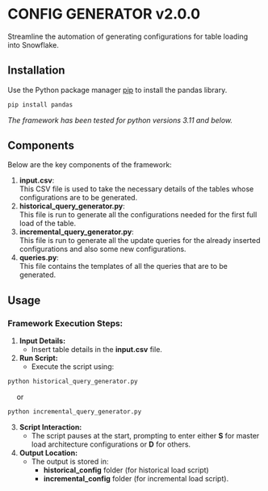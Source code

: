 # CONFIG GENERATOR v2.0.0

Streamline the automation of generating configurations for table loading into Snowflake.


## Installation
Use the Python package manager [pip](https://pip.pypa.io/en/stable/) to install the pandas library.
```bash
pip install pandas
```
_The framework has been tested for python versions 3.11 and below._
## Components
Below are the key components of the framework:
1. **input.csv**:<br>
   This CSV file is used to take the necessary details of the tables whose configurations are to be generated.<br>
2. **historical_query_generator.py**:<br>
   This file is run to generate all the configurations needed for the first full load of the table.<br>
3. **incremental_query_generator.py**:<br>
   This file is run to generate all the update queries for the already inserted configurations and also some new configurations.<br>
4. **queries.py**:<br>
   This file contains the templates of all the queries that are to be generated.
   
## Usage
### Framework Execution Steps:
1. **Input Details:**
   - Insert table details in the **input.csv** file.
2. **Run Script:**
   - Execute the script using:
```bash
python historical_query_generator.py
```
&emsp; or
```bash
python incremental_query_generator.py
```
3. **Script Interaction:**
   - The script pauses at the start, prompting to enter either **S** for master load architecture configurations or **D** for others.
4. **Output Location:**
   - The output is stored in:
     - **historical_config** folder (for historical load script)
     - **incremental_config** folder (for incremental load script).
##
